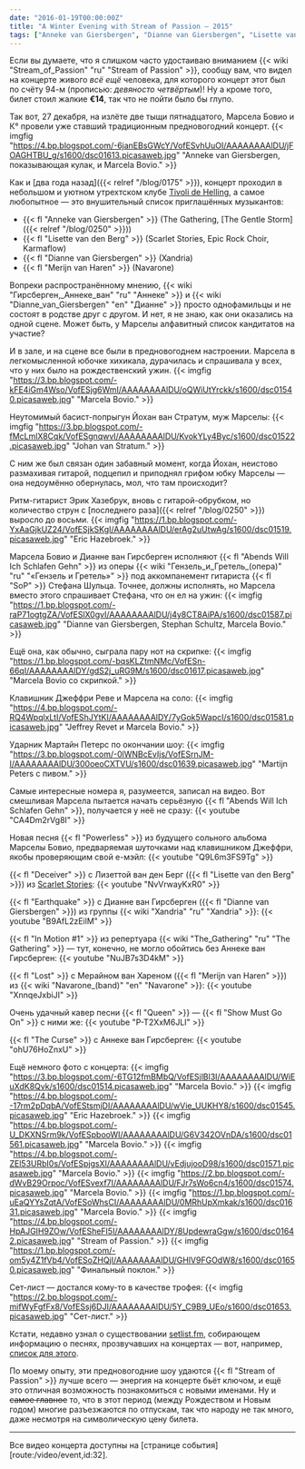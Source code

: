```yaml
---
date: "2016-01-19T00:00:00Z"
title: "A Winter Evening with Stream of Passion — 2015"
tags: ["Anneke van Giersbergen", "Dianne van Giersbergen", "Lisette van den Berg", "Marcela Bovio", "Merijn van Haren", "Navarone", "progressive metal", "Stream of Passion", "Tivoli de Helling", "Xandria", "музыка", "Нидерланды", "Утрехт"]
---
```


Если вы думаете, что я слишком часто удостаиваю вниманием {{< wiki "Stream_of_Passion" "ru" "Stream of Passion" >}}, сообщу вам, что видел на концерте живого *всё ещё* человека, для которого концерт этот был по счёту 94-м (прописью: *девяносто четвёртым*)! Ну а кроме того, билет стоил жалкие **€14**, так что не пойти было бы глупо.

<!--more-->

Так вот, 27 декабря, на излёте две тыщи пятнадцатого, Марсела Бовио и К° провели уже ставший традиционным предновогодний концерт.
{{< imgfig "https://4.bp.blogspot.com/-6janEBsGWcY/VofESvhUuOI/AAAAAAAAlDU/jFOAGHTBU_g/s1600/dsc01613.picasaweb.jpg" "Anneke van Giersbergen, показывающая кулак, и Marcela Bovio." >}}

Как и [два года назад]({{< relref "/blog/0175" >}}), концерт проходил в небольшом и уютном утрехтском клубе [Tivoli de Helling](http://www.dehelling.nl/), а самое любопытное — это внушительный список приглашённых музыкантов:

* {{< fl "Anneke van Giersbergen" >}} (The Gathering, [The Gentle Storm]({{< relref "/blog/0250" >}}))
* {{< fl "Lisette van den Berg" >}} (Scarlet Stories, Epic Rock Choir, Karmaflow)
* {{< fl "Dianne van Giersbergen" >}} (Xandria)
* {{< fl "Merijn van Haren" >}} (Navarone)

Вопреки распространённому мнению, {{< wiki "Гирсберген,_Аннеке_ван" "ru" "Аннеке" >}} и {{< wiki "Dianne_van_Giersbergen" "en" "Дианне" >}} просто однофамильцы и не состоят в родстве друг с другом. И нет, я не знаю, как они оказались на одной сцене. Может быть, у Марселы алфавитный список кандитатов на участие?

И в зале, и на сцене все были в предновогоднем настроении. Марсела в легкомысленной юбочке хихикала, дурачилась и спрашивала у всех, что у них было на рождественский ужин.
{{< imgfig "https://3.bp.blogspot.com/-kFE4iGm4Wso/VofESjg6WmI/AAAAAAAAlDU/oQWiUtYrckk/s1600/dsc01540.picasaweb.jpg" "Marcela Bovio." >}}

Неутомимый басист-попрыгун Йохан ван Стратум, муж Марселы:
{{< imgfig "https://3.bp.blogspot.com/-fMcLmlX8Cqk/VofESgnqwvI/AAAAAAAAlDU/KvokYLy4Byc/s1600/dsc01522.picasaweb.jpg" "Johan van Stratum." >}}

С ним же был связан один забавный момент, когда Йохан, неистово размахивая гитарой, подцепил и приподнял грифом юбку Марселы — она недоумённо обернулась, мол, что там происходит?

Ритм-гитарист Эрик Хазебрук, вновь с гитарой-обрубком, но количество струн с [последнего раза]({{< relref "/blog/0250" >}}) выросло до восьми.
{{< imgfig "https://1.bp.blogspot.com/-YxAaGjkUZ24/VofESjkSKgI/AAAAAAAAlDU/erAg2uUtwAg/s1600/dsc01519.picasaweb.jpg" "Eric Hazebroek." >}}

Марсела Бовио и Дианне ван Гирсберген исполняют {{< fl "Abends Will Ich Schlafen Gehn" >}} из оперы {{< wiki "Гензель_и_Гретель_(опера)" "ru" "«Гензель и Гретель»" >}} под аккомпанемент гитариста {{< fl "SoP" >}} Стефана Шульца. Точнее, должны исполнять, но Марсела вместо этого спрашивает Стефана, что он ел на ужин:
{{< imgfig "https://1.bp.blogspot.com/-raP71ogtgZA/VofESlX0gvI/AAAAAAAAlDU/j4y8CT8AiPA/s1600/dsc01587.picasaweb.jpg" "Dianne van Giersbergen, Stephan Schultz, Marcela Bovio." >}}

Ещё она, как обычно, сыграла пару нот на скрипке:
{{< imgfig "https://1.bp.blogspot.com/-bqsKLZtmNMc/VofESn-66qI/AAAAAAAAlDY/gdS2j_uRG9M/s1600/dsc01617.picasaweb.jpg" "Marcela Bovio со скрипкой." >}}

Клавишник Джеффри Реве и Марсела на соло:
{{< imgfig "https://4.bp.blogspot.com/-RQ4WpqlxLtI/VofEShJYtKI/AAAAAAAAlDY/7yGok5WapcI/s1600/dsc01581.picasaweb.jpg" "Jeffrey Revet и Marcela Bovio." >}}

Ударник Мартайн Петерс по окончании шоу:
{{< imgfig "https://3.bp.blogspot.com/-0lWNBcEvIjs/VofESrnJM-I/AAAAAAAAlDU/300oeoCXTVU/s1600/dsc01639.picasaweb.jpg" "Martijn Peters с пивом." >}}

Самые интересные номера я, разумеется, записал на видео. Вот смешливая Марсела пытается начать серьёзную {{< fl "Abends Will Ich Schlafen Gehn" >}}, получается у неё не сразу:
{{< youtube "CA4Dm2rVg8I" >}}

Новая песня {{< fl "Powerless" >}} из будущего сольного альбома Марселы Бовио, предваряемая шуточками над клавишником Джеффри, якобы проверяющим свой е-мэйл:
{{< youtube "Q9L6m3FS9Tg" >}}

{{< fl "Deceiver" >}} с Лизеттой ван ден Берг ({{< fl "Lisette van den Berg" >}}) из [Scarlet Stories](http://www.scarletstories.nl/):
{{< youtube "NvVrwayKxR0" >}}

{{< fl "Earthquake" >}} с Дианне ван Гирсберген ({{< fl "Dianne van Giersbergen" >}}) из группы {{< wiki "Xandria" "ru" "Xandria" >}}:
{{< youtube "B9AfL2zEilM" >}}

{{< fl "In Motion #1" >}} из репертуара {{< wiki "The_Gathering" "ru" "The Gathering" >}} — тут, конечно, не могло обойтись без Аннеке ван Гирсберген:
{{< youtube "NuJB7s3D4kM" >}}

{{< fl "Lost" >}} с Мерайном ван Хареном ({{< fl "Merijn van Haren" >}}) из {{< wiki "Navarone_(band)" "en" "Navarone" >}}:
{{< youtube "XnnqeJxbiJI" >}}

Очень удачный кавер песни {{< fl "Queen" >}} — {{< fl "Show Must Go On" >}} с ними же:
{{< youtube "P-T2XxM6JLI" >}}

{{< fl "The Curse" >}} с Аннеке ван Гирсберген:
{{< youtube "ohU76HoZnxU" >}}

Ещё немного фото с концерта:
{{< imgfig "https://3.bp.blogspot.com/-6TG12fmBMbQ/VofESjlBl3I/AAAAAAAAlDU/WiEuXdK8Qvk/s1600/dsc01514.picasaweb.jpg" "Marcela Bovio." >}}
{{< imgfig "https://4.bp.blogspot.com/--17rm2pDqbA/VofEStsmjDI/AAAAAAAAlDU/wVie_UUKHY8/s1600/dsc01545.picasaweb.jpg" "Eric Hazebroek." >}}
{{< imgfig "https://4.bp.blogspot.com/-U_DKXNSrm9k/VofESpbooWI/AAAAAAAAlDU/G6V342OVnDA/s1600/dsc01561.picasaweb.jpg" "Marcela Bovio." >}}
{{< imgfig "https://4.bp.blogspot.com/-ZEl53URbI0s/VofESpjgsXI/AAAAAAAAlDU/vEdjujooD98/s1600/dsc01571.picasaweb.jpg" "Marcela Bovio." >}}
{{< imgfig "https://2.bp.blogspot.com/-dWvB29Orpoc/VofESvexf7I/AAAAAAAAlDU/FJr7sWo6cn4/s1600/dsc01574.picasaweb.jpg" "Marcela Bovio." >}}
{{< imgfig "https://1.bp.blogspot.com/-uEaQYYsZqtA/VofESoWhsCI/AAAAAAAAlDU/0MRhUpXmkak/s1600/dsc01631.picasaweb.jpg" "Marcela Bovio." >}}
{{< imgfig "https://4.bp.blogspot.com/-HpAJGIH9ZOw/VofESheFI5I/AAAAAAAAlDY/8UpdewraGgw/s1600/dsc01642.picasaweb.jpg" "Stream of Passion." >}}
{{< imgfig "https://1.bp.blogspot.com/-om5y4Z1fVb4/VofESoZHQjI/AAAAAAAAlDU/GHlV9FGOdW8/s1600/dsc01650.picasaweb.jpg" "Финальный поклон." >}}

Сет-лист — достался кому-то в качестве трофея:
{{< imgfig "https://2.bp.blogspot.com/-mifWyFgfFx8/VofESsj6DJI/AAAAAAAAlDU/5Y_C9B9_UEo/s1600/dsc01653.picasaweb.jpg" "Сет-лист." >}}

Кстати, недавно узнал о существовании [setlist.fm](http://www.setlist.fm/), собирающем информацию о песнях, прозвучавших на концертах — вот, например, [список для этого](http://www.setlist.fm/setlist/stream-of-passion/2015/de-helling-utrecht-netherlands-4bf2074a.html).

По моему опыту, эти предновогодние шоу удаются {{< fl "Stream of Passion" >}} лучше всего — энергия на концерте бьёт ключом, и ещё это отличная возможность познакомиться с новыми именами. Ну и ~~самое главное~~ то, что в этот период (между Рождеством и Новым годом) многие разъезжаются по отпускам, так что народу не так много, даже несмотря на символическую цену билета.

---

Все видео концерта доступны на [странице события][route:/video/event,id:32].
